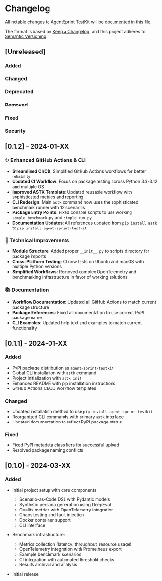 # Changelog

All notable changes to AgentSprint TestKit will be documented in this file.

The format is based on [Keep a Changelog](https://keepachangelog.com/en/1.0.0/),
and this project adheres to [Semantic Versioning](https://semver.org/spec/v2.0.0.html).

## [Unreleased]

### Added

### Changed

### Deprecated

### Removed

### Fixed

### Security

## [0.1.2] - 2024-01-XX

### ✨ Enhanced GitHub Actions & CLI

- **Streamlined CI/CD**: Simplified GitHub Actions workflows for better reliability
- **Updated CI Workflow**: Focus on package testing across Python 3.9-3.12 and multiple OS
- **Improved ASTK Template**: Updated reusable workflow with sophisticated metrics and reporting
- **CLI Redesign**: Main `astk` command now uses the sophisticated benchmark runner with 12 scenarios
- **Package Entry Points**: Fixed console scripts to use working `simple_benchmark.py` and `simple_run.py`
- **Documentation Updates**: All references updated from `pip install astk` to `pip install agent-sprint-testkit`

### 🔧 Technical Improvements

- **Module Structure**: Added proper `__init__.py` to scripts directory for package imports
- **Cross-Platform Testing**: CI now tests on Ubuntu and macOS with multiple Python versions
- **Simplified Workflows**: Removed complex OpenTelemetry and benchmarking infrastructure in favor of working solutions

### 📚 Documentation

- **Workflow Documentation**: Updated all GitHub Actions to match current package structure
- **Package References**: Fixed all documentation to use correct PyPI package name
- **CLI Examples**: Updated help text and examples to match current functionality

## [0.1.1] - 2024-01-XX

### Added

- PyPI package distribution as `agent-sprint-testkit`
- Global CLI installation with `astk` command
- Project initialization with `astk init`
- Enhanced README with pip installation instructions
- GitHub Actions CI/CD workflow templates

### Changed

- Updated installation method to use `pip install agent-sprint-testkit`
- Reorganized CLI commands with primary `astk` interface
- Updated documentation to reflect PyPI package status

### Fixed

- Fixed PyPI metadata classifiers for successful upload
- Resolved package naming conflicts

## [0.1.0] - 2024-03-XX

### Added

- Initial project setup with core components:
  - Scenario-as-Code DSL with Pydantic models
  - Synthetic persona generation using DeepEval
  - Quality metrics with OpenTelemetry integration
  - Chaos testing and fault injection
  - Docker container support
  - CLI interface
- Benchmark infrastructure:

  - Metrics collection (latency, throughput, resource usage)
  - OpenTelemetry integration with Prometheus export
  - Example benchmark scenarios
  - CI integration with automated threshold checks
  - Results archival and analysis

- Initial release
